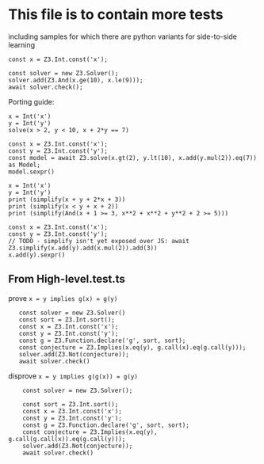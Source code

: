 
# This file is to contain more tests


including samples for which there are python variants for side-to-side learning


```z3-js
const x = Z3.Int.const('x');

const solver = new Z3.Solver();
solver.add(Z3.And(x.ge(10), x.le(9)));
await solver.check();
```



Porting guide:

```z3-python
x = Int('x')
y = Int('y')
solve(x > 2, y < 10, x + 2*y == 7)
```

```z3-js
const x = Z3.Int.const('x');
const y = Z3.Int.const('y');
const model = await Z3.solve(x.gt(2), y.lt(10), x.add(y.mul(2)).eq(7)) as Model;
model.sexpr()
```

```z3-python
x = Int('x')
y = Int('y')
print (simplify(x + y + 2*x + 3))
print (simplify(x < y + x + 2))
print (simplify(And(x + 1 >= 3, x**2 + x**2 + y**2 + 2 >= 5)))
```

```z3-js
const x = Z3.Int.const('x');
const y = Z3.Int.const('y');
// TODO - simplify isn't yet exposed over JS: await Z3.simplify(x.add(y).add(x.mul(2)).add(3))
x.add(y).sexpr()
```

## From High-level.test.ts

prove `x = y implies g(x) = g(y)`

```z3-js
   const solver = new Z3.Solver()
   const sort = Z3.Int.sort();
   const x = Z3.Int.const('x');
   const y = Z3.Int.const('y');
   const g = Z3.Function.declare('g', sort, sort);
   const conjecture = Z3.Implies(x.eq(y), g.call(x).eq(g.call(y)));
   solver.add(Z3.Not(conjecture));
   await solver.check()
```

disprove `x = y implies g(g(x)) = g(y)`

```z3-js
    const solver = new Z3.Solver();

    const sort = Z3.Int.sort();
    const x = Z3.Int.const('x');
    const y = Z3.Int.const('y');
    const g = Z3.Function.declare('g', sort, sort);
    const conjecture = Z3.Implies(x.eq(y), g.call(g.call(x)).eq(g.call(y)));
    solver.add(Z3.Not(conjecture));
    await solver.check()
```    




